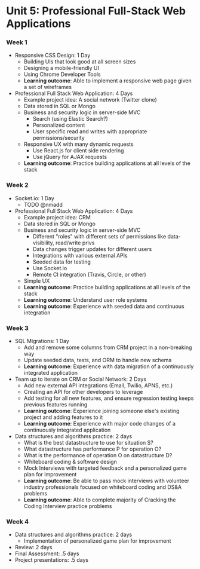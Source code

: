 # Unit 5: Professional Full-Stack Web Applications


### Week 1

- Responsive CSS Design: 1 Day
  - Building UIs that look good at all screen sizes
  - Designing a mobile-friendly UI
  - Using Chrome Developer Tools
  - **Learning outcome**: Able to implement a responsive web page given a set of wireframes
- Professional Full Stack Web Application: 4 Days
  - Example project idea: A social network (Twitter clone)
  - Data stored in SQL or Mongo
  - Business and security logic in server-side MVC
    - Search (using Elastic Search?)
    - Personalized content
    - User specific read and writes with appropriate permissions/security
  - Responsive UX with many dynamic requests
    - Use React.js for client side rendering
    - Use jQuery for AJAX requests
  - **Learning outcome**: Practice building applications at all levels of the stack


### Week 2

- Socket.io: 1 Day
  - TODO @nmadd
- Professional Full Stack Web Application: 4 Days
  - Example project idea: CRM
  - Data stored in SQL or Mongo
  - Business and security logic in server-side MVC
    - Different "roles" with different sets of permissions like data-visibility, read/write privs
    - Data changes trigger updates for different users
    - Integrations with various external APIs
    - Seeded data for testing
    - Use Socket.io
    - Remote CI integration (Travis, Circle, or other)
  - Simple UX
  - **Learning outcome**: Practice building applications at all levels of the stack
  - **Learning outcome**: Understand user role systems
  - **Learning outcome**: Experience with seeded data and continuous integration


### Week 3

- SQL Migrations: 1 Day
  - Add and remove some columns from CRM project in a non-breaking way
  - Update seeded data, tests, and ORM to handle new schema
  - **Learning outcome**: Experience with data migration of a continuously integrated application
- Team up to iterate on CRM or Social Network: 2 Days
  - Add new external API integrations (Email, Twilio, APNS, etc.)
  - Creating an API for other developers to leverage
  - Add testing for all new features, and ensure regression testing keeps previous features running
  - **Learning outcome**: Experience joining someone else's existing project and adding features to it
  - **Learning outcome**: Experience with major code changes of a continuously integrated application
- Data structures and algorithms practice: 2 days
  - What is the best datastructure to use for situation S?
  - What datastructure has performance P for operation O?
  - What is the performance of operation O on datastructure D?
  - Whiteboard coding & software design
  - Mock Interviews with targeted feedback and a personalized game plan for improvement
  - **Learning outcome**: Be able to pass mock interviews with volunteer industry professionals focused on whiteboard coding and DS&A problems
  - **Learning outcome**: Able to complete majority of Cracking the Coding Interview practice problems



### Week 4

- Data structures and algorithms practice: 2 days
  - Implementation of personalized game plan for improvement
- Review: 2 days
- Final Assessment: .5 days
- Project presentations: .5 days
